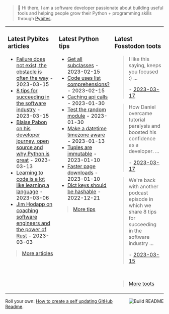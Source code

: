 > 👋 Hi there, I am a software developer passionate about building useful tools and helping people grow their Python + programming skills through <a href="https://pybit.es" target="_blank">Pybites</a>.

<table><tr><td valign="top" width="33%">

### Latest Pybites articles

<ul>

  <li><a href="https://pybit.es/articles/failure-does-not-exist-the-obstacle-is-often-the-way/" target="_blank">Failure does not exist, the obstacle is often the way</a> - 2023-03-15</li>

  <li><a href="https://pybit.es/articles/8-tips-for-succeeding-in-the-software-industry/" target="_blank">8 tips for succeeding in the software industry</a> - 2023-03-15</li>

  <li><a href="https://pybit.es/articles/blaise-pabon-on-his-developer-journey-open-source-and-why-python-is-great/" target="_blank">Blaise Pabon on his developer journey, open source and why Python is great</a> - 2023-03-13</li>

  <li><a href="https://pybit.es/articles/learning-to-code-is-a-lot-like-learning-a-language/" target="_blank">Learning to code is a lot like learning a language</a> - 2023-03-06</li>

  <li><a href="https://pybit.es/articles/jim-hodapp-on-coaching-software-engineers-and-the-power-of-rust/" target="_blank">Jim Hodapp on coaching software engineers and the power of Rust</a> - 2023-03-03</li>

</ul>

> <a href="https://pybit.es/articles/" target="_blank">More articles</a>


</td><td valign="top" width="34%">

### Latest Python tips

<ul>

  <li><a href="https://github.com/bbelderbos/bobcodesit/blob/main/notes/20230215143414.md" target="_blank">Get all subclasses</a> - 2023-02-15</li>

  <li><a href="https://github.com/bbelderbos/bobcodesit/blob/main/notes/20230215131208.md" target="_blank">Code uses list comprehensions?</a> - 2023-02-15</li>

  <li><a href="https://github.com/bbelderbos/bobcodesit/blob/main/notes/20230130103011.md" target="_blank">Caching api calls</a> - 2023-01-30</li>

  <li><a href="https://github.com/bbelderbos/bobcodesit/blob/main/notes/20230130102312.md" target="_blank">Test the random module</a> - 2023-01-30</li>

  <li><a href="https://github.com/bbelderbos/bobcodesit/blob/main/notes/20230113130529.md" target="_blank">Make a datetime timezone aware</a> - 2023-01-13</li>

  <li><a href="https://github.com/bbelderbos/bobcodesit/blob/main/notes/20230110131408.md" target="_blank">Tuples are immutable</a> - 2023-01-10</li>

  <li><a href="https://github.com/bbelderbos/bobcodesit/blob/main/notes/20230110130247.md" target="_blank">Faster page downloads</a> - 2023-01-10</li>

  <li><a href="https://github.com/bbelderbos/bobcodesit/blob/main/notes/20221221130639.md" target="_blank">Dict keys should be hashable</a> - 2022-12-21</li>

</ul>

> <a href="https://github.com/bbelderbos/bobcodesit" target="_blank">More tips</a>


</td><td valign="top" width="33%">

### Latest Fosstodon toots


  <blockquote>
  <p>I like this saying, keeps you focused :) ...</p>
  - <a href="https://fosstodon.org/@bbelderbos/110038937080758607" target="_blank">2023-03-17</a>
  </blockquote>

  <blockquote>
  <p>How Daniel overcame tutorial paralysis and boosted his confidence as a developer.  ...</p>
  - <a href="https://fosstodon.org/@bbelderbos/110038378854076546" target="_blank">2023-03-17</a>
  </blockquote>

  <blockquote>
  <p>We're back with another podcast episode in which we share 8 tips for succeeding in the software industry ...</p>
  - <a href="https://fosstodon.org/@bbelderbos/110028026832652032" target="_blank">2023-03-15</a>
  </blockquote>


<br>

> <a href="https://fosstodon.org/@bbelderbos" target="_blank">More toots</a>


</td></tr></table>

<a href="https://github.com/bbelderbos/bbelderbos/actions" target="_blank"><img src="https://github.com/bbelderbos/bbelderbos/workflows/Daily%20Update/badge.svg" align="right" alt="Build README"></a>Roll your own: <a href="https://pybit.es/articles/how-to-create-a-self-updating-github-readme/" target="_blank">How to create a self updating GitHub Readme</a>.